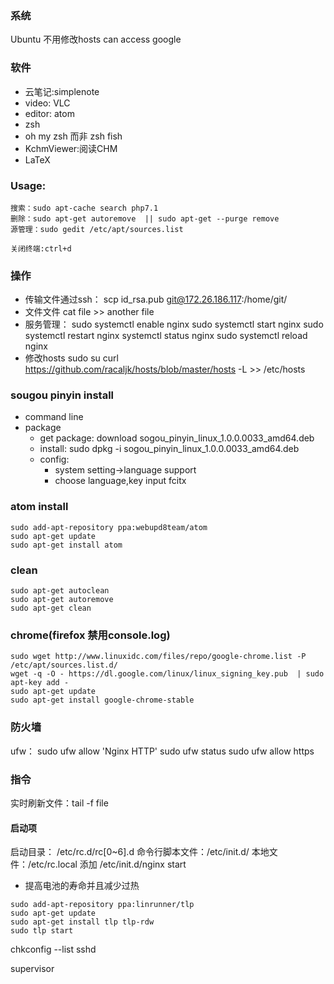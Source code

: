### 系统 ###
Ubuntu 不用修改hosts can access google
### 软件 ###
- 云笔记:simplenote
- video: VLC
- editor: atom
- zsh
- oh my zsh 而非 zsh  fish
- KchmViewer:阅读CHM
- LaTeX

### Usage: ###
    搜索：sudo apt-cache search php7.1
    删除：sudo apt-get autoremove  || sudo apt-get --purge remove
    源管理：sudo gedit /etc/apt/sources.list

    关闭终端:ctrl+d

### 操作 ###
- 传输文件通过ssh：
      scp id_rsa.pub git@172.26.186.117:/home/git/
- 文件文件 cat file >> another file
- 服务管理：
      sudo systemctl enable nginx
      sudo systemctl start nginx
      sudo systemctl restart nginx
      systemctl status nginx
      sudo systemctl reload nginx
- 修改hosts
      sudo su
      curl https://github.com/racaljk/hosts/blob/master/hosts -L >> /etc/hosts

### sougou pinyin install ###
- command line
- package
  - get package: download sogou_pinyin_linux_1.0.0.0033_amd64.deb
  - install:
        sudo dpkg  -i   sogou_pinyin_linux_1.0.0.0033_amd64.deb
  - config:
      - system setting->language support
      - choose language,key input fcitx

### atom install
    sudo add-apt-repository ppa:webupd8team/atom
    sudo apt-get update
    sudo apt-get install atom

### clean ###
    sudo apt-get autoclean
    sudo apt-get autoremove
    sudo apt-get clean

### chrome(firefox 禁用console.log) ###
    sudo wget http://www.linuxidc.com/files/repo/google-chrome.list -P /etc/apt/sources.list.d/
    wget -q -O - https://dl.google.com/linux/linux_signing_key.pub  | sudo apt-key add -
    sudo apt-get update
    sudo apt-get install google-chrome-stable

### 防火墙 ###
ufw：
  sudo ufw allow 'Nginx HTTP'
  sudo ufw status
  sudo ufw allow https

### 指令 ###
实时刷新文件：tail -f  file


#### 启动项 ####
启动目录： /etc/rc.d/rc[0~6].d
命令行脚本文件：/etc/init.d/
本地文件：/etc/rc.local 添加 /etc/init.d/nginx start


- 提高电池的寿命并且减少过热
```
sudo add-apt-repository ppa:linrunner/tlp
sudo apt-get update
sudo apt-get install tlp tlp-rdw
sudo tlp start
```
chkconfig --list sshd

supervisor
